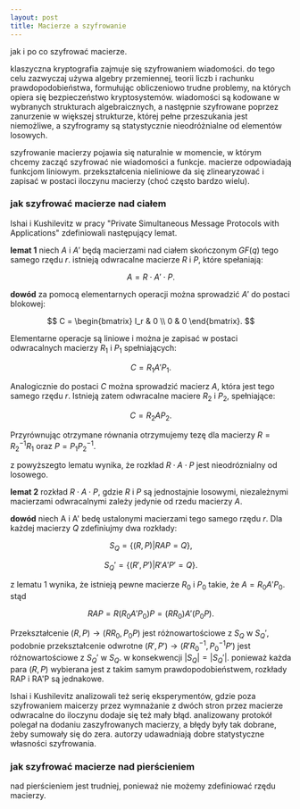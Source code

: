 ```yaml
---
layout: post
title: Macierze a szyfrowanie
---
```


jak i po co szyfrować macierze.

klaszyczna kryptografia zajmuje się szyfrowaniem wiadomości.
do tego celu zazwyczaj używa algebry przemiennej, teorii liczb i rachunku prawdopodobieństwa,
formułując obliczeniowo trudne problemy, na których opiera się bezpieczeństwo kryptosystemów.
wiadomości są kodowane w wybranych strukturach algebraicznych, a następnie szyfrowane poprzez
zanurzenie w większej strukturze, której pełne przeszukania jest niemożliwe, a szyfrogramy są
statystycznie nieodróżnialne od elementów losowych.

szyfrowanie macierzy pojawia się naturalnie w momencie, w którym chcemy zacząć szyfrować nie wiadomości
a funkcje. macierze odpowiadają funkcjom liniowym. przekształcenia nieliniowe da się zlinearyzować i zapisać
w postaci iloczynu macierzy (choć często bardzo wielu).

### jak szyfrować macierze nad ciałem

Ishai i Kushilevitz w pracy "Private Simultaneous Message Protocols with Applications" zdefiniowali następujący lemat.

**lemat 1**
niech $A$ i $A'$ będą macierzami nad ciałem skończonym $GF(q)$ tego samego rzędu $r$. istnieją odwracalne macierze
$R$ i $P$, które spełaniają:

$$ A = R \cdot A' \cdot P. $$  

**dowód**
za pomocą elementarnych operacji można sprowadzić $A'$ do postaci blokowej:

$$ C = \begin{bmatrix} I_r & 0 \\ 0 & 0 \end{bmatrix}. $$

Elementarne operacje są liniowe i można je zapisać w postaci odwracalnych macierzy $R_1$ i $P_1$ spełniających:

$$ C = R_1 A' P_1. $$

Analogicznie do postaci $C$ można sprowadzić macierz $A$, która jest tego samego rzędu $r$. Istnieją zatem
odwracalne maciere $R_2$ i $P_2$, spełniające:

$$ C = R_2 A P_2. $$

Przyrównując otrzymane równania otrzymujemy tezę dla macierzy $R = R_2^{-1}R_1$ oraz $P=P_1 P_2^{-1}$.

z powyższegto lematu wynika, że rozkład $R \cdot A \cdot P$ jest nieodróznialny od losowego.

**lemat 2** rozkład $R \cdot A \cdot P$, gdzie $R$ i $P$ są jednostajnie losowymi, niezależnymi macierzami odwracalnymi
zależy jedynie od rzedu macierzy $A$.

**dowód** niech A i A' bedę ustalonymi macierzami tego samego rzędu $r$. Dla każdej macierzy $Q$ zdefiniujmy dwa rozkłady:

$$ S_Q = \{ (R,P) | RAP = Q \}, $$

$$ S_Q' = \{ (R',P') | R'A'P' = Q \}. $$

z lematu 1 wynika, że istnieją pewne macierze $R_0$ i $P_0$ takie, że $A = R_0 A' P_0$. stąd

$$ RAP = R(R_0 A' P_0)P = (R R_0) A' (P_0 P).$$

Przekształcenie $(R,P) \rightarrow (R R_0, P_0 P)$ jest różnowartościowe z $S_Q$ w $S_Q'$, podobnie przekształcenie odwrotne
$(R',P') \rightarrow (R' R_0^{-1}, P_0^{-1} P')$ jest różnowartościowe z $S_Q'$ w $S_Q$. w konsekwencji $|S_Q| = |S_Q'|$.
ponieważ każda para $(R,P)$ wybierana jest z takim samym prawdopodobieństwem, rozkłady RAP i RA'P są jednakowe.

Ishai i Kushilevitz analizowali też serię eksperymentów, gdzie poza szyfrowaniem maicerzy przez wymnażanie z dwóch stron
przez macierze odwracalne do iloczynu dodaje się też mały błąd. analizowany protokół polegał na dodaniu zaszyfrowanych macierzy,
a błędy były tak dobrane, żeby sumowały się do zera. autorzy udawadniają dobre statystyczne własności szyfrowania.

### jak szyfrować macierze nad pierścieniem

nad pierścieniem jest trudniej, ponieważ nie możemy zdefiniować rzędu macierzy.
